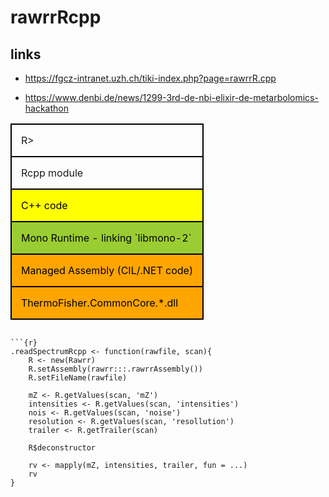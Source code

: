 # rawrrRcpp

## links

* https://fgcz-intranet.uzh.ch/tiki-index.php?page=rawrrR.cpp

* https://www.denbi.de/news/1299-3rd-de-nbi-elixir-de-metarbolomics-hackathon



<table>

<tr style="border:2px solid black">
<td style="padding:15px">
R>
</td>
</tr>

<tr style="border:2px solid black">
<td style="padding:15px">
Rcpp module
</td>
</tr>

<tr style="background-color:yellow;color:black; border:2px solid black">
<td style="padding:15px">
C++ code
</td>
</tr>

<tr style="background-color:yellowgreen;color:black; border:2px solid black">
<td style="padding:15px">
Mono Runtime - linking `libmono-2`
</td>
</tr>

<tr style="background-color:orange;color:black; border:2px solid black">
<td style="padding:15px">
Managed Assembly
(CIL/.NET code)
</td>
</tr>

<tr style="background-color:orange;color:black; border:2px solid black">
<td style="padding:15px">
ThermoFisher.CommonCore.*.dll
</td>
</tr>

</table>

```{r prx, echo=FALSE, out.width="100%", error=TRUE, fig.align='center'}

```{r}
.readSpectrumRcpp <- function(rawfile, scan){
    R <- new(Rawrr)
    R.setAssembly(rawrr:::.rawrrAssembly())
    R.setFileName(rawfile)

    mZ <- R.getValues(scan, 'mZ')
    intensities <- R.getValues(scan, 'intensities')
    nois <- R.getValues(scan, 'noise')
    resolution <- R.getValues(scan, 'resollution')
    trailer <- R.getTrailer(scan)

    R$deconstructor

    rv <- mapply(mZ, intensities, trailer, fun = ...)
    rv
}


```
